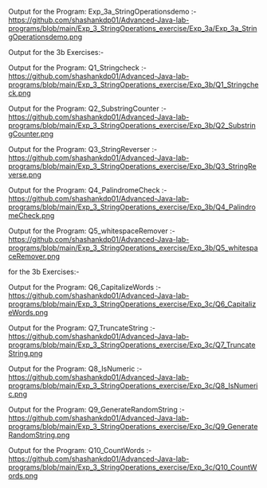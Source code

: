 Output for the Program: Exp_3a_StringOperationsdemo :- https://github.com/shashankdp01/Advanced-Java-lab-programs/blob/main/Exp_3_StringOperations_exercise/Exp_3a/Exp_3a_StringOperationsdemo.png

Output for the 3b Exercises:-

Output for the Program: Q1_Stringcheck :- https://github.com/shashankdp01/Advanced-Java-lab-programs/blob/main/Exp_3_StringOperations_exercise/Exp_3b/Q1_Stringcheck.png

Output for the Program: Q2_SubstringCounter :- https://github.com/shashankdp01/Advanced-Java-lab-programs/blob/main/Exp_3_StringOperations_exercise/Exp_3b/Q2_SubstringCounter.png

Output for the Program: Q3_StringReverser :- https://github.com/shashankdp01/Advanced-Java-lab-programs/blob/main/Exp_3_StringOperations_exercise/Exp_3b/Q3_StringReverse.png

Output for the Program: Q4_PalindromeCheck :-https://github.com/shashankdp01/Advanced-Java-lab-programs/blob/main/Exp_3_StringOperations_exercise/Exp_3b/Q4_PalindromeCheck.png

Output for the Program: Q5_whitespaceRemover :- https://github.com/shashankdp01/Advanced-Java-lab-programs/blob/main/Exp_3_StringOperations_exercise/Exp_3b/Q5_whitespaceRemover.png


 for the 3b Exercises:-

Output for the Program: Q6_CapitalizeWords :- https://github.com/shashankdp01/Advanced-Java-lab-programs/blob/main/Exp_3_StringOperations_exercise/Exp_3c/Q6_CapitalizeWords.png

Output for the Program: Q7_TruncateString :- https://github.com/shashankdp01/Advanced-Java-lab-programs/blob/main/Exp_3_StringOperations_exercise/Exp_3c/Q7_TruncateString.png

Output for the Program: Q8_IsNumeric :- https://github.com/shashankdp01/Advanced-Java-lab-programs/blob/main/Exp_3_StringOperations_exercise/Exp_3c/Q8_IsNumeric.png

Output for the Program: Q9_GenerateRandomString :- https://github.com/shashankdp01/Advanced-Java-lab-programs/blob/main/Exp_3_StringOperations_exercise/Exp_3c/Q9_GenerateRandomString.png

Output for the Program: Q10_CountWords :- https://github.com/shashankdp01/Advanced-Java-lab-programs/blob/main/Exp_3_StringOperations_exercise/Exp_3c/Q10_CountWords.png
